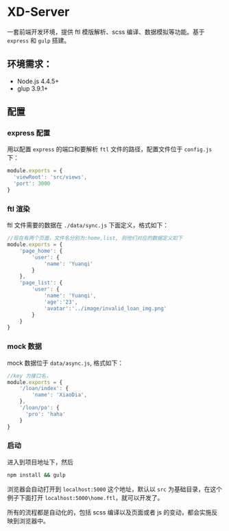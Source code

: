 # XD-Server
一套前端开发环境，提供 ftl 模版解析、scss 编译、数据模拟等功能。基于 `express` 和 `gulp` 搭建。
## 环境需求：

* Node.js 4.4.5+
* glup 3.9.1+

## 配置
### express 配置
用以配置 `express` 的端口和要解析 `ftl` 文件的路径，配置文件位于 `config.js` 下：
```javascript
module.exports = {
  'viewRoot': 'src/views',
  'port': 3000
}
```
### ftl 渲染
ftl 文件需要的数据在 `./data/sync.js` 下面定义，格式如下：
```javascript
//现在有两个页面，文件名分别为:home,list, 则他们对应的数据定义如下
module.exports = {
    'page_home': {
        'user': {
            'name': 'Yuanqi'
        }
    },
    'page_list': {
        'user': {
            'name': 'Yuanqi',
            'age':'23',
            'avatar':'../image/invalid_loan_img.png'
        }
    }
}
```
### mock 数据
mock 数据位于 `data/async.js`, 格式如下：
```javascript
//key 为接口名，
module.exports = {
    '/loan/index': {
        'name': 'XiaoDia',
    },
    '/loan/po': {
      'pro': 'haha'
    }
}
```
### 启动
进入到项目地址下，然后
```bash
npm install && gulp
```
浏览器会自动打开到 `localhost:5000` 这个地址，默认以 `src` 为基础目录，在这个例子下面打开 `localhost:5000\home.ftl`，就可以开发了。

所有的流程都是自动化的，包括 scss 编译以及页面或者 js 的变动，都会实施反映到浏览器中。

